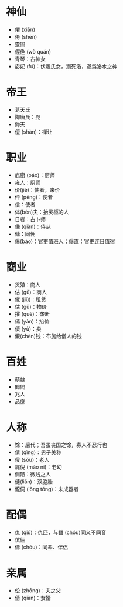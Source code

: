 # 神仙
* 僊 (xiān)
* 㑗 (shēn)
* 靈圄
* 偓佺 (wò quán)
* 青琴：古神女
* 宓妃 (fú)：伏羲氏女，溺死洛，遂爲洛水之神

# 帝王
* 葛天氏
* 陶唐氏：尧
* 鈞天
* 儃 (shàn)：禅让
# 职业
* 庖廚 (páo)：厨师
* 雍人：厨师
* 价(jiè)：使者，来价
* 伻 (pēng)：使者
* 信：使者
* 体(bèn)夫：抬灵柩的人
* 日者：占卜师
* 傔 (qiàn)：侍从
* 傭：同佣
* 儤(bào)：官吏值班人；儤直：官吏连日值宿
# 商业
* 货殖：商人
* 估 (gǔ)：商人
* 僦 (jiù)：租赁
* 估 (gǔ)：物价
* 攉 (què)：垄断
* 傿 (yàn)：抬价
* 儥 (yù)：卖
* 儭(chèn)钱：布施给僧人的钱
# 百姓
* 萌隸
* 閭閻
* 兆人
* 品庶

# 人称
* 馀：后代；吾虽丧国之馀，寡人不忍行也
* 倩 (qìng)：男子美称
* 傁 (sǒu)：老人
* 旄倪 (mào ní)：老幼
* 侧陋：微贱之人
* 僆(liǎn)：双胞胎
* 儱侗 (lǒng tóng)：未成器者
# 配偶
* 仇 (qiú)：仇匹，与讎 (chóu)同义不同音
* 伉俪
* 儔 (chóu)：同辈、伴侣
# 亲属
* 伀 (zhōng)：夫之父
* 倩 (qiàn)：女婿